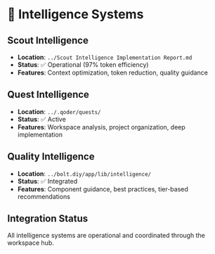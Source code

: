 # 🧠 Intelligence Systems

## Scout Intelligence
- **Location**: `../Scout Intelligence Implementation Report.md`
- **Status**: ✅ Operational (97% token efficiency)
- **Features**: Context optimization, token reduction, quality guidance

## Quest Intelligence  
- **Location**: `../.qoder/quests/`
- **Status**: ✅ Active
- **Features**: Workspace analysis, project organization, deep implementation

## Quality Intelligence
- **Location**: `../bolt.diy/app/lib/intelligence/`
- **Status**: ✅ Integrated
- **Features**: Component guidance, best practices, tier-based recommendations

## Integration Status
All intelligence systems are operational and coordinated through the workspace hub.